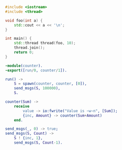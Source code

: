 <div class="grid grid-cols-2 gap-x-4"><div>

```cpp
#include <iostream>
#include <thread>

void foo(int a) {
    std::cout << a << '\n';
}

int main() {
    std::thread thread(foo, 10);
    thread.join();
    return 0;
}
```

</div><div v-click>


```erlang
-module(counter).
-export([run/0, counter/1]).

run() ->
    S = spawn(counter, counter, [0]),
    send_msgs(S, 100000),
    S.

counter(Sum) ->
    receive
        value -> io:fwrite("Value is ~w~n", [Sum]);
        {inc, Amount} -> counter(Sum+Amount)
    end.

send_msgs(_, 0) -> true;
send_msgs(S, Count) ->
    S ! {inc, 1},
    send_msgs(S, Count-1).
```

</div></div>
